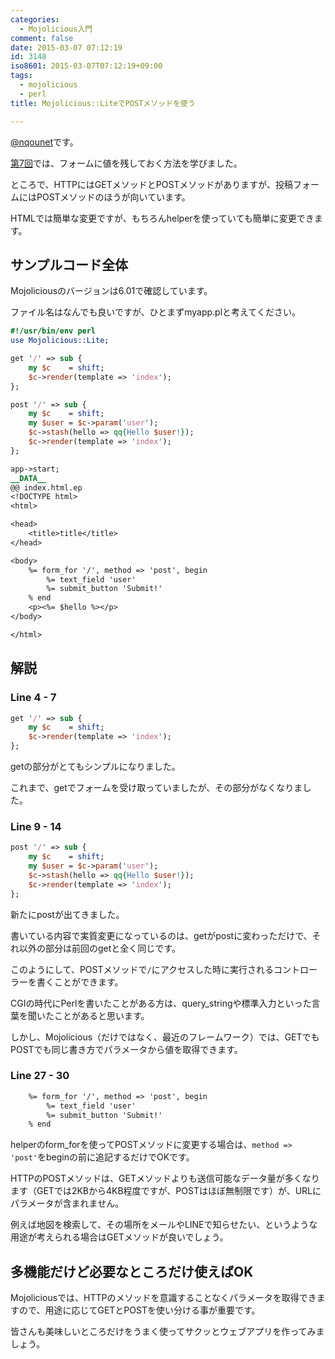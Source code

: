 ```yaml
---
categories:
  - Mojolicious入門
comment: false
date: 2015-03-07 07:12:19
id: 3148
iso8601: 2015-03-07T07:12:19+09:00
tags:
  - mojolicious
  - perl
title: Mojolicious::LiteでPOSTメソッドを使う

---
```


<p><a href="https://twitter.com/nqounet">@nqounet</a>です。</p>

<p><a href="http://www.nqou.net/2015/03/05/073344" title="Mojolicious::Liteでテキストボックスに値を入れておく">第7回</a>では、フォームに値を残しておく方法を学びました。</p>

<p>ところで、HTTPにはGETメソッドとPOSTメソッドがありますが、投稿フォームにはPOSTメソッドのほうが向いています。</p>

<p>HTMLでは簡単な変更ですが、もちろんhelperを使っていても簡単に変更できます。</p>



<h2>サンプルコード全体</h2>

<p>Mojoliciousのバージョンは6.01で確認しています。</p>

<p>ファイル名はなんでも良いですが、ひとまずmyapp.plと考えてください。</p>

```perl myapp.pl
#!/usr/bin/env perl
use Mojolicious::Lite;

get '/' => sub {
    my $c    = shift;
    $c->render(template => 'index');
};

post '/' => sub {
    my $c    = shift;
    my $user = $c->param('user');
    $c->stash(hello => qq{Hello $user!});
    $c->render(template => 'index');
};

app->start;
__DATA__
@@ index.html.ep
<!DOCTYPE html>
<html>

<head>
    <title>title</title>
</head>

<body>
    %= form_for '/', method => 'post', begin
        %= text_field 'user'
        %= submit_button 'Submit!'
    % end
    <p><%= $hello %></p>
</body>

</html>
```

<h2>解説</h2>

<h3>Line 4 - 7</h3>

```perl
get '/' => sub {
    my $c    = shift;
    $c->render(template => 'index');
};
```

<p>getの部分がとてもシンプルになりました。</p>

<p>これまで、getでフォームを受け取っていましたが、その部分がなくなりました。</p>

<h3>Line 9 - 14</h3>

```perl
post '/' => sub {
    my $c    = shift;
    my $user = $c->param('user');
    $c->stash(hello => qq{Hello $user!});
    $c->render(template => 'index');
};
```

<p>新たにpostが出てきました。</p>

<p>書いている内容で実質変更になっているのは、getがpostに変わっただけで、それ以外の部分は前回のgetと全く同じです。</p>

<p>このようにして、POSTメソッドで<code>/</code>にアクセスした時に実行されるコントローラーを書くことができます。</p>

<p>CGIの時代にPerlを書いたことがある方は、query_stringや標準入力といった言葉を聞いたことがあると思います。</p>

<p>しかし、Mojolicious（だけではなく、最近のフレームワーク）では、GETでもPOSTでも同じ書き方でパラメータから値を取得できます。</p>

<h3>Line 27 - 30</h3>

```html
    %= form_for '/', method => 'post', begin
        %= text_field 'user'
        %= submit_button 'Submit!'
    % end
```

<p>helperのform_forを使ってPOSTメソッドに変更する場合は、<code>method => 'post'</code>をbeginの前に追記するだけでOKです。</p>

<p>HTTPのPOSTメソッドは、GETメソッドよりも送信可能なデータ量が多くなります（GETでは2KBから4KB程度ですが、POSTはほぼ無制限です）が、URLにパラメータが含まれません。</p>

<p>例えば地図を検索して、その場所をメールやLINEで知らせたい、というような用途が考えられる場合はGETメソッドが良いでしょう。</p>

<h2>多機能だけど必要なところだけ使えばOK</h2>

<p>Mojoliciousでは、HTTPのメソッドを意識することなくパラメータを取得できますので、用途に応じてGETとPOSTを使い分ける事が重要です。</p>

<p>皆さんも美味しいところだけをうまく使ってサクッとウェブアプリを作ってみましょう。</p>
    	